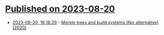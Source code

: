# [Published on 2023-08-20](index.md)

* [2023-08-20, 16:18:29](https://lobste.rs/s/vf4ebv/merkle_trees_build_systems_nix) - [Merkle trees and build systems (Nix alternative) (2020)](https://lwn.net/Articles/821367/)
